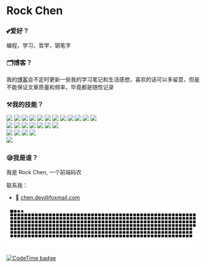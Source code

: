 # Rock Chen

### 💕爱好？
编程，学习，哲学，钢笔字

### 🗂️博客？
我的[博客](iamsee.top)会不定时更新一些我的学习笔记和生活感想，喜欢的话可以多留意，但是不能保证文章质量和频率，毕竟都是随性记录

### ⚒️我的技能？
<div class="skill-wrapper">
  <img src="https://img.shields.io/badge/Html-E34F26?style=for-the-badge&logo=html5&logoColor=white"></img>
  <img src="https://img.shields.io/badge/css-1572B6?style=for-the-badge&logo=css3&logoColor=white"></img>
  <img src="https://img.shields.io/badge/sass-CC6699?style=for-the-badge&logo=sass&logoColor=white"></img>
  <img src="https://img.shields.io/badge/javascript-F7DF1E?style=for-the-badge&logo=javascript&logoColor=white"></img>
  <img src="https://img.shields.io/badge/typescript-3178C6?style=for-the-badge&logo=typescript&logoColor=white"></img>
  <img src="https://img.shields.io/badge/Vue-4FC08D?style=for-the-badge&logo=vuedotjs&logoColor=white"></img>
  <img src="https://img.shields.io/badge/react-61DAFB?style=for-the-badge&logo=react&logoColor=white"></img>
  <img src="https://img.shields.io/badge/weapp-07C160?style=for-the-badge&logo=wechat&logoColor=white"></img>
  <img src="https://img.shields.io/badge/node-339933?style=for-the-badge&logo=nodedotjs&logoColor=white"></img>
  <img src="https://img.shields.io/badge/rust-000000?style=for-the-badge&logo=rust&logoColor=white"></img>
  <img src="https://img.shields.io/badge/python-3776AB?style=for-the-badge&logo=python&logoColor=white"></img>
  <img src="https://img.shields.io/badge/go-00ADD8?style=for-the-badge&logo=go&logoColor=white"></img>
</div>
<div class="skill-wrapper">
  <img src="https://img.shields.io/badge/nuxt-00DC82?style=for-the-badge&logo=nuxtdotjs&logoColor=white"></img>
  <img src="https://img.shields.io/badge/nest-E0234E?style=for-the-badge&logo=nestjs&logoColor=white"></img>
  <img src="https://img.shields.io/badge/vite-646CFF?style=for-the-badge&logo=vite&logoColor=white"></img>
  <img src="https://img.shields.io/badge/webpack-8DD6F9?style=for-the-badge&logo=webpack&logoColor=white"></img>
  <img src="https://img.shields.io/badge/vitest-6E9F18?style=for-the-badge&logo=vitest&logoColor=white"></img>
  <img src="https://img.shields.io/badge/tailwind-06B6D4?style=for-the-badge&logo=tailwindcss&logoColor=white"></img>
  <img src="https://img.shields.io/badge/unocss-333333?style=for-the-badge&logo=unocss&logoColor=white"></img>
</div>
<div class="skill-wrapper">
  <img src="https://img.shields.io/badge/MySQL-4479A1?style=for-the-badge&logo=mysql&logoColor=white"></img>
  <img src="https://img.shields.io/badge/Linux-FCC624?style=for-the-badge&logo=linux&logoColor=black"></img>
  <img src="https://img.shields.io/badge/docker-2496ED?style=for-the-badge&logo=docker&logoColor=white"></img>
  <img src="https://img.shields.io/badge/git-F05032?style=for-the-badge&logo=git&logoColor=white"></img>
</div>
<div class="skill-wrapper">
<img src="https://img.shields.io/endpoint?style=social&url=https%3A%2F%2Fapi.codetime.dev%2Fshield%3Fid%3D17109%26project%3D%26in%3D0">
</div>

### 😪我是谁？

我是 Rock Chen, 一个前端码农

联系我：
- 📨 chen.dev@foxmail.com

<picture>
  <source media="(prefers-color-scheme: dark)" srcset="https://raw.githubusercontent.com/chansee97/chansee97/output/github-contribution-grid-snake-dark.svg">
  <source media="(prefers-color-scheme: light)" srcset="https://raw.githubusercontent.com/chansee97/chansee97/output/github-contribution-grid-snake.svg">
  <img alt="github contribution grid snake animation" src="https://raw.githubusercontent.com/chansee97/chansee97/output/github-contribution-grid-snake.svg">
</picture>

[![CodeTime badge](https://img.shields.io/endpoint?style=social&url=https%3A%2F%2Fapi.codetime.dev%2Fshield%3Fid%3D17109%26project%3D%26in%3D0)](https://codetime.dev)
